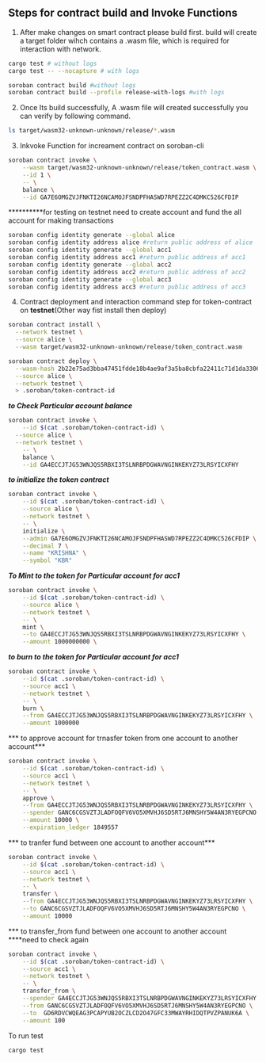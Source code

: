 ## Steps for contract build and Invoke Functions

1. After make changes on smart contract please build first. build will create a target folder wihch contains a .wasm file, which is required for interaction with network.

```bash
cargo test # without logs
cargo test -- --nocapture # with logs
```
```bash
soroban contract build #without logs
soroban contract build --profile release-with-logs #with logs
```
2. Once Its build successfully, A .wasm file will created successfully you can verify by following command.
```bash
ls target/wasm32-unknown-unknown/release/*.wasm
```

3. Inkvoke Function for increament contract on soroban-cli
```bash
soroban contract invoke \
    --wasm target/wasm32-unknown-unknown/release/token_contract.wasm \
    --id 1 \
    -- \
    balance \
    --id GA7E6OMGZVJFNKTI26NCAMOJFSNDPFHASWD7RPEZZ2C4DMKC526CFDIP
```

**********for testing on testnet need to create account and fund the all account for making transactions

```bash
soroban config identity generate --global alice
soroban config identity address alice #return public address of alice
soroban config identity generate --global acc1
soroban config identity address acc1 #return public address of acc1
soroban config identity generate --global acc2
soroban config identity address acc2 #return public address of acc2
soroban config identity generate --global acc3
soroban config identity address acc3 #return public address of acc3
```

4. Contract deployment and interaction command step for token-contract on <b>testnet</b>(Other way fist install then deploy)
```bash 
soroban contract install \
  --network testnet \
  --source alice \
  --wasm target/wasm32-unknown-unknown/release/token_contract.wasm
```
```bash
soroban contract deploy \
  --wasm-hash 2b22e75ad3bba47451fdde18b4ae9af3a5ba8cbfa22411c71d1da330692e2efa \
  --source alice \
  --network testnet \
  > .soroban/token-contract-id
```


***to Check Particular account balance***
```bash
soroban contract invoke \
    --id $(cat .soroban/token-contract-id) \
  --source alice \
  --network testnet \
    -- \
    balance \
    --id GA4ECCJTJG53WNJQS5RBXI3TSLNRBPDGWAVNGINKEKYZ73LRSYICXFHY
```

***to initialize the token contract***
```bash
soroban contract invoke \
    --id $(cat .soroban/token-contract-id) \
    --source alice \
    --network testnet \
    -- \
    initialize \
    --admin GA7E6OMGZVJFNKTI26NCAMOJFSNDPFHASWD7RPEZZ2C4DMKC526CFDIP \
    --decimal 7 \
    --name "KRISHNA" \
    --symbol "KBR"
```
***To Mint to the token for Particular account for acc1***
```bash    
soroban contract invoke \
    --id $(cat .soroban/token-contract-id) \
    --source alice \
    --network testnet \
    -- \
    mint \
    --to GA4ECCJTJG53WNJQS5RBXI3TSLNRBPDGWAVNGINKEKYZ73LRSYICXFHY \
    --amount 1000000000 \
```
 ***to burn to the token for Particular account for acc1***
```bash    
soroban contract invoke \
    --id $(cat .soroban/token-contract-id) \
    --source acc1 \
    --network testnet \
    -- \
    burn \
    --from GA4ECCJTJG53WNJQS5RBXI3TSLNRBPDGWAVNGINKEKYZ73LRSYICXFHY \
    --amount 1000000 
```

*** to approve account for trnasfer token from one account to another account***

```bash
soroban contract invoke \
    --id $(cat .soroban/token-contract-id) \
    --source acc1 \
    --network testnet \
    -- \
    approve \
    --from GA4ECCJTJG53WNJQS5RBXI3TSLNRBPDGWAVNGINKEKYZ73LRSYICXFHY \
    --spender GANC6CGSVZTJLADFOQFV6VO5XMVHJ6SD5RTJ6MNSHY5W4AN3RYEGPCNO \
    --amount 10000 \
    --expiration_ledger 1849557
```

*** to tranfer fund between one account to another account***
```bash
soroban contract invoke \
    --id $(cat .soroban/token-contract-id) \
    --source acc1 \
    --network testnet \
    -- \
    transfer \
    --from GA4ECCJTJG53WNJQS5RBXI3TSLNRBPDGWAVNGINKEKYZ73LRSYICXFHY \
    --to GANC6CGSVZTJLADFOQFV6VO5XMVHJ6SD5RTJ6MNSHY5W4AN3RYEGPCNO \
    --amount 10000 

```
*** to transfer_from fund between one account to another account ****need  to check again
```bash
soroban contract invoke \
    --id $(cat .soroban/token-contract-id) \
    --source acc1 \
    --network testnet \
    -- \
    transfer_from \
    --spender GA4ECCJTJG53WNJQS5RBXI3TSLNRBPDGWAVNGINKEKYZ73LRSYICXFHY \
    --from GANC6CGSVZTJLADFOQFV6VO5XMVHJ6SD5RTJ6MNSHY5W4AN3RYEGPCNO \
    --to  GD6RDVCWQEAG3PCAPYUB2OCZLCD2O47GFC33MWAYRHIDQTPVZPANUK6A \
    --amount 100 

```

To run test
```bash
cargo test
```
